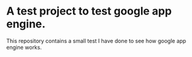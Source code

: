 A test project to test google app engine.
=========================================

This repository contains a small test I have done to see how google app engine works.

